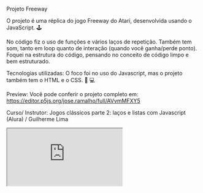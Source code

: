Projeto Freeway

O projeto é uma réplica do jogo Freeway do Atari, desenvolvida usando o JavaScript. 🕹

No código fiz o uso de funções e vários laços de repetição. Também tem som, tanto em loop quanto de interação (quando você ganha/perde ponto). Foquei na estrutura do código, pensando no conceito de código limpo e bem estruturado.

Tecnologias utilizadas:
O foco foi no uso do Javascript, mas o projeto também tem o HTML e o CSS. 🚀 💻

Preview:
Você pode conferir o projeto completo em:
https://editor.p5js.org/jose.ramalho/full/AVvmMFXY5


Curso/ Instrutor:
Jogos clássicos parte 2: laços e listas com Javascript (Alura) / Guilherme Lima

<iframe src="https://editor.p5js.org/jose.ramalho/full/AVvmMFXY5"></iframe>